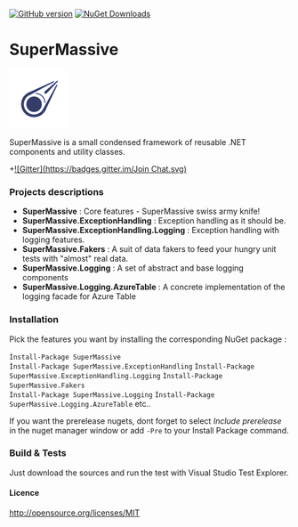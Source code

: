 [![GitHub version](https://badge.fury.io/gh/PulsarBlow%2Fsupermassive.svg)](https://github.com/PulsarBlow/SuperMassive/releases/latest) [![NuGet Downloads](https://img.shields.io/nuget/dt/SuperMassive.svg)](https://www.nuget.org/packages/supermassive)

# SuperMassive

![SuperMassive Logo](https://github.com/PulsarBlow/SuperMassive/blob/master/supermassive.png)

SuperMassive is a small condensed framework of reusable .NET components and utility classes.

+[![Gitter](https://badges.gitter.im/Join Chat.svg)](https://gitter.im/PulsarBlow/SuperMassive?utm_source=badge&utm_medium=badge&utm_campaign=pr-badge&utm_content=badge)

### Projects descriptions

* **SuperMassive** : Core features - SuperMassive swiss army knife!
* **SuperMassive.ExceptionHandling** : Exception handling as it should be. 
* **SuperMassive.ExceptionHandling.Logging** : Exception handling with logging features.
* **SuperMassive.Fakers** : A suit of data fakers to feed your hungry unit tests with "almost" real data.
* **SuperMassive.Logging** : A set of abstract and base logging components
* **SuperMassive.Logging.AzureTable** : A concrete implementation of the logging facade for Azure Table


### Installation

Pick the features you want by installing the corresponding NuGet package :


```Ìnstall-Package SuperMassive```  
```Ìnstall-Package SuperMassive.ExceptionHandling```
```Ìnstall-Package SuperMassive.ExceptionHandling.Logging```
```Ìnstall-Package SuperMassive.Fakers```  
```Ìnstall-Package SuperMassive.Logging``` 
```Ìnstall-Package SuperMassive.Logging.AzureTable``` 
etc..

If you want the prerelease nugets, dont forget to select *Include prerelease* in the nuget manager window or add ```-Pre``` to your Install Package command.

### Build & Tests

Just download the sources and run the test with Visual Studio Test Explorer.


#### Licence

http://opensource.org/licenses/MIT
